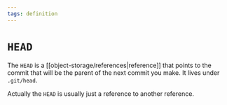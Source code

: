 ```yaml
---
tags: definition
---
```


# `HEAD`
The `HEAD` is a [[object-storage/references|reference]] that points to the commit that will be the parent of the next commit you make. It lives under `.git/head`. 

Actually the `HEAD` is usually just a reference to another reference.
